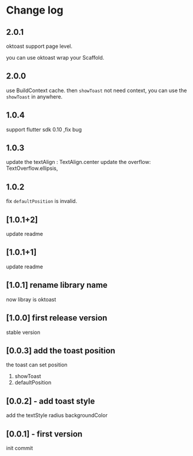# Change log

## 2.0.1
oktoast support page level.

you can use oktoast wrap your Scaffold.

## 2.0.0
use BuildContext cache. then `showToast` not need context, you can use the `showToast` in anywhere.

## 1.0.4

support flutter sdk 0.10 ,fix bug

## 1.0.3

update the textAlign : TextAlign.center
update the overflow: TextOverflow.ellipsis,

## 1.0.2

fix `defaultPosition` is invalid.

## [1.0.1+2]

update readme

## [1.0.1+1]

update readme

## [1.0.1] rename library name

now libray is oktoast

## [1.0.0] first release version

stable version

## [0.0.3] add the toast position

the toast can set position

1.  showToast
2.  defaultPosition

## [0.0.2] - add toast style

add the textStyle
radius
backgroundColor

## [0.0.1] - first version

init commit
